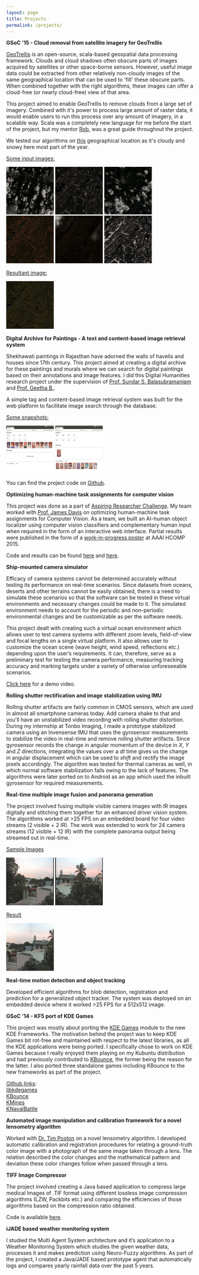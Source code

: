 ```yaml
---
layout: page
title: Projects
permalink: /projects/
---
```


**GSoC '15 - Cloud removal from satellite imagery for GeoTrellis**

[GeoTrellis](http://geotrellis.io/) is an open-source, scala-based geospatial data processing framework.
Clouds and cloud shadows often obscure parts of images acquired by satellites or other space-borne sensors. However, useful image data could be extracted from other relatively non-cloudy images of the same geographical location that can be used to 'fill' these obscure parts. When combined together with the right algorithms, these images can offer a cloud-free (or nearly cloud-free) view of that area.

This project aimed to enable GeoTrellis to remove clouds from a large set of imagery. Combined with it's power to process large amount of raster data, it would enable users to run this process over any amount of imagery, in a scalable way. Scala was a completely new language for me before the start of the project, but my mentor [Rob](http://www.azavea.com/about-us/staff-profiles/rob-emanuele/), was a great guide throughout the project.

We tested our algorithms on [this](https://www.google.com/maps/place/Ompah,+ON,+Canada/@45.0291377,-76.7892811,13630m/data=!3m1!1e3!4m5!3m4!1s0x4cd24d3c2a575b1b:0x13e80edfa856300!8m2!3d45.0081417!4d-76.8357792) geographical location as it's cloudy and snowy here most part of the year.

<u>Some input images:</u>

[![image1](/public/images/image0_thumb.png)](/public/images/image0.png)
[![image2](/public/images/image1_thumb.png)](/public/images/image1.png)
[![image3](/public/images/image2_thumb.png)](/public/images/image2.png)
[![image4](/public/images/image3_thumb.png)](/public/images/image3.png)
[![image5](/public/images/image4_thumb.png)](/public/images/image4.png)
[![image6](/public/images/image5_thumb.png)](/public/images/image5.png)

<u>Resultant image:</u>

[![image6](/public/images/cloudlessimage_thumb.png)](/public/images/cloudlessimage.png)


**Digital Archive for Paintings - A text and content-based image retrieval system**

Shekhawati paintings in Rajasthan have adorned the walls of havelis and houses since 17th century. This project aimed at creating a digital archive for these paintings and murals where we can search for digital paintings based on their annotations and image features. I did this Digital Humanities research project under the supervision of [Prof. Sundar S. Balasubramaniam](http://www.bits-pilani.ac.in/pilani/sundarb/profile) and [Prof. Geetha B.](http://universe.bits-pilani.ac.in/goa/geethab/Profile).

A simple tag and content-based image retrieval system was built for the web platform to facilitate image search through the database.

<u>Some snapshots:</u>

[![image1](/public/images/t_search_thumb.png)](/public/images/t_search.png)
[![image2](/public/images/i_search_thumb.png)](/public/images/i_search.jpg)


You can find the project code on [Github](https://github.com/alasin/Digital-Archive-CBIR).


**Optimizing human-machine task assignments for computer vision**

This project was done as a part of [Aspiring Researcher Challenge](https://aspiringresearchers.soe.ucsc.edu/). My team worked with [Prof. James Davis](https://users.soe.ucsc.edu/~davis/index.html) on optimizing human-machine task assignments for Computer Vision. As a team, we built an AI-human object localizer using computer vision classifiers and complementary human input when required in the form of an interactive web interface. Partial results were published in the form of a [work-in-progress poster](http://arxiv.org/abs/1509.07543) at AAAI HCOMP 2015.

Code and results can be found [here](https://github.com/alasin/DenseMatrix-AR) and [here](https://github.com/gcr/arc-evaluator).


**Ship-mounted camera simulator**

Efficacy of camera systems cannot be determined accurately without testing its performance on real-time scenarios. Since datasets from oceans, deserts and other terrains cannot be easily obtained, there is a need to simulate these scenarios so that the software can be tested in these virtual environments and necessary changes could be made to it.
The simulated environment needs to account for the periodic and non-periodic environmental changes and be customizable as per the software needs.

This project dealt with creating such a virtual ocean environment which allows user to test camera systems with different zoom levels, field-of-view and focal lengths on a single virtual platform. It also allows user to customize the ocean scene (wave height, wind speed, reflections etc.) depending upon the user’s requirements.
It can, therefore, serve as a preliminary test for testing the camera performance, measuring tracking accuracy and marking targets under a variety of otherwise unforeseeable scenarios.

<a href="https://www.dropbox.com/s/3nmmpzhayfcsweg/Terrain_simulator.mp4?dl=0" target="_blank">Click here</a> for a demo video.


**Rolling shutter rectification and image stabilization using IMU**

Rolling shutter artifacts are fairly common in CMOS sensors, which are used in almost all smartphone cameras today. Add camera shake to that and you'll have an unstabilized video recording with rolling shutter distortion. During my internship at Tonbo Imaging, I made a prototype stabilized camera using an Invensense IMU that uses the gyrosensor measurements to stabilize the video in real-time and remove rolling shutter artifacts. Since gyrosensor records the change in angular momentum of the device in *X*, *Y* and *Z* directions, integrating the values over a *dt* time gives us the change in angular displacement which can be used to *shift* and rectify the image pixels accordingly. The algorithm was tested for thermal cameras as well, in which normal software stabilization fails owing to the lack of features. The algorithms were later ported on to Android as an app which used the inbuilt gyrosensor for required measurements.


**Real-time multiple image fusion and panorama generation**

The project involved fusing multiple visible camera images with IR images digitally and stitching them together for an enhanced driver vision system. The algorithms worked at >25 FPS on an embedded board for four video streams (2 visible + 2 IR). The work was extended to work for 24 camera streams (12 visible + 12 IR) with the complete panorama output being streamed out in real-time.

<u>Sample Images</u>

[![image1](/public/images/left-thumb.png)](/public/images/left.png)
[![image2](/public/images/right-thumb.png)](/public/images/right.png)

<u>Result</u>

[![image3](/public/images/pano-thumb.png)](/public/images/pano.png)


**Real-time motion detection and object tracking**

Developed efficient algorithms for blob detection, registration and prediction for a generalized object tracker. The system was deployed on an embedded device where it worked >25 FPS for a 512x512 image.


**GSoC '14 - KF5 port of KDE Games**

This project was mostly about porting the [KDE Games](https://games.kde.org/) module to the new KDE Frameworks. The motivation behind the project was to keep KDE Games bit rot-free and maintained with respect to the latest libraries, as all the KDE applications were being ported. I specifically chose to work on KDE Games because I really enjoyed them playing on my Kubuntu distribution and had previously contributed to [KBounce](https://en.wikipedia.org/wiki/KBounce), the former being the reason for the latter. I also ported three standalone games including KBounce to the new frameworks as part of the project.

<u>Github links</u>:<br>
[libkdegames](https://github.com/KDE/libkdegames)<br>
[KBounce](https://github.com/KDE/kbounce)<br>
[KMines](https://github.com/KDE/kmines)<br>
[KNavalBattle](https://github.com/KDE/knavalbattle)<br>


**Automated image manipulation and calibration framework for a novel lensometry algorithm**

Worked with [Dr. Tim Poston](https://en.wikipedia.org/wiki/Tim_Poston) on a novel lensometry algorithm. I developed automatic calibration and registration procedures for relating a ground-truth color image with a photograph of the same image taken through a lens. The relation described the color changes and the mathematical  pattern and deviation these color changes follow when passed through a lens.

**TIFF Image Compressor**

The project involved creating a Java based application to compress large medical Images of .TIF format using different lossless image compression algorithms (LZW, Packbits etc.) and comparing the efficiencies of those algorithms based on the compression ratio obtained.

Code is available [here](https://github.com/alasin/TIFFCompressor).


**iJADE based weather monitoring system**

I studied the Multi Agent System architecture and it’s application to a Weather Monitoring System which studies
the given weather data, processes it and makes prediction using Neuro-Fuzzy algorithms. As part of the project, I created a Java/JADE based prototype agent that automatically logs and compares yearly rainfall data over the past 5 years.
